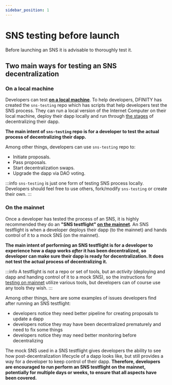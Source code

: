 ```yaml
---
sidebar_position: 1
---
```


# SNS testing before launch

Before launching an SNS it is advisable to thoroughly test it. 

## Two main ways for testing an SNS decentralization

### On a local machine

Developers can test **[on a local machine](./testing-locally.md)**. To help developers, DFINITY has created the `sns-testing` repo which has scripts that help developers test the SNS process. They can run a local version of the Internet Computer on their local machine, deploy their dapp locally and run through [the stages](../launching/launch-summary.md) of decentralizing their dapp. 

**The main intent of `sns-testing` repo is for a developer to test the actual process of decentralizing their dapp.**

Among other things, developers can use `sns-testing` repo to: 
* Initiate proposals.
* Pass proposals.
* Start decentralization swaps.
* Upgrade the dapp via DAO voting.

:::info
`sns-testing` is just one form of testing SNS process locally. Developers should feel free to use others, fork/modify `sns-testing` or create their own.
:::


### On the mainnet

Once a developer has tested the process of an SNS, it is highly recommended they do an **"SNS testflight" [on the mainnet](./testing-on-mainnet.md)**. An SNS testflight is when a developer deploys their dapp (to the mainnet) and hands control of it to a mock SNS (on the mainnet). 

**The main intent of performing an SNS testflight is for a developer to experience how a dapp works *after* it has been decentralized, so developer can make sure their dapp is ready for decentralization. It does not test the actual process of decentralizing it.**

:::info 
A testflight is not a repo or set of tools, but an *activity* (deploying and dapp and handing control of it to a mock SNS), so the instructions for [testing on mainnet](./testing-on-mainnet.md) utilize various tools, but developers can of course use any tools they wish. 
:::

Among other things, here are some examples of issues developers find after running an SNS testflight: 
* developers notice they need better pipeline for creating proposals to update a dapp
* developers notice they may have been decentralized prematurely and need to fix some things
* developers notice they may need better monitoring before decentralizing

The mock SNS used in a SNS testflight gives developers the ability to see how post-decentralization lifecycle of a dapp looks like, but still provides a way for a developer to keep control of their dapp. **Therefore, developers are encouraged to run perform an SNS testflight on the mainnet, potentially for multiple days or weeks, to ensure that all aspects have been covered.**
